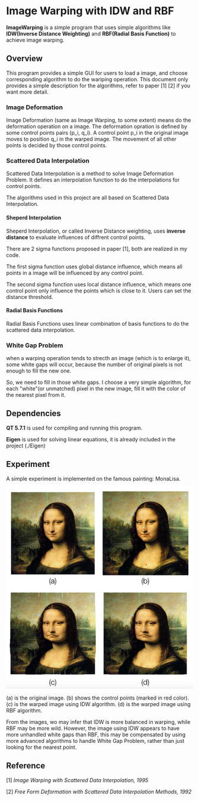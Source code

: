 Image Warping with IDW and RBF
====
**ImageWarping** is a simple program that uses simple algorithms like **IDW(Inverse Distance Weighting)** and **RBF(Radial Basis Function)** to achieve image warping.


## Overview
This program provides a simple GUI for users to load a image, and choose corresponding algorithm to do the wariping operation. This document only provides a simple description for the algorithms, refer to paper [1] [2] if you want more detail.

### Image Deformation
Image Deformation (same as Image Warping, to some extent) means do the deformation operation on a image. The deformation opration is defined by some control points pairs (p\_i, q\_i). A control point p\_i in the original image moves to position q\_i in the warped image. The movement of all other points is decided by those control points.

### Scattered Data Interpolation
Scattered Data Interpolation is a method to solve Image Deformation Problem. It defines an interpolation function to do the interpolations for control points.

The algorithms used in this project are all based on Scattered Data Interpolation.


#### Sheperd Interpolation
Sheperd Interpolation, or called Inverse Distance weighting, uses **inverse distance** to evaluate influences of diffrent control points.

There are 2 sigma functions proposed in paper [1], both are realized in my code.

The first sigma function uses global distance influence, which means all points in a image will be influenced by any control point.

The second sigma function uses local distance influence, which means one control point only influence the points which is close to it. Users can set the distance threshold.

#### Radial Basis Functions
Radial Basis Functions uses linear combination of basis functions to do the scattered data interpolation.


### White Gap Problem
when a warping operation tends to strecth an image (which is to enlarge it), some white gaps will occur, because the number of original pixels is not enough to fill the new one.

So, we need to fill in those white gaps. I choose a very simple algorithm, for each "white"(or unmatched) pixel in the new image, fill it with the color of the nearest pixel from it.

## Dependencies
**QT 5.7.1** is used for compiling and running this program.

**Eigen** is used for solving linear equations, it is already included in the project (./Eigen)

## Experiment
A simple experiment is implemented on the famous painting: MonaLisa.

![](images/Monalisa_composed.png)

(a) is the original image.
(b) shows the control points (marked in red color). (c) is the warped image using IDW algorithm. (d) is the warped image using RBF algorithm.

From the images, wo may infer that IDW is more balanced in warping, while RBF may be more wild. However, the image using IDW appears to have more unhandled white gaps than RBF, this may be compensated by using more advanced algorithms to handle White Gap Problem, rather than just looking for the nearest point.

 

## Reference
 
[1] *Image Warping with Scattered Data Interpolation, 1995*

[2] *Free Form Deformation with Scattered Data Interpolation Methods, 1992*


